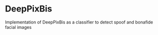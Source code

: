 # DeepPixBis
Implementation of DeepPixBis as a classifier to detect spoof and bonafide facial images
